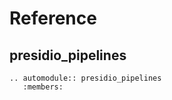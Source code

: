 # Reference

## presidio_pipelines

```{eval-rst}
.. automodule:: presidio_pipelines
   :members:
```
